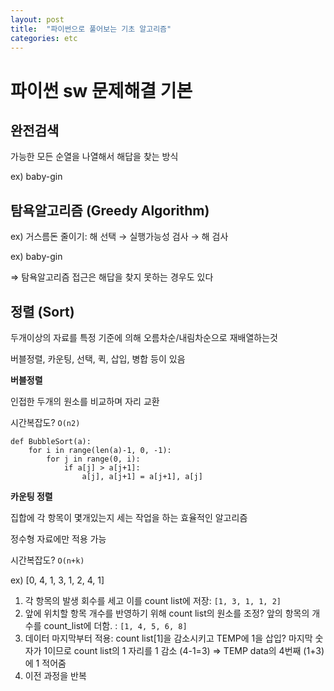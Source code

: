```yaml
---
layout: post
title:  "파이썬으로 풀어보는 기초 알고리즘"
categories: etc
---
```


# 파이썬 sw 문제해결 기본

## 완전검색

가능한 모든 순열을 나열해서 해답을 찾는 방식

ex) baby-gin

## 탐욕알고리즘 (Greedy Algorithm)

ex) 거스름돈 줄이기: 해 선택 → 실행가능성 검사 → 해 검사

ex) baby-gin

⇒ 탐욕알고리즘 접근은 해답을 찾지 못하는 경우도 있다

## 정렬 (Sort)

두개이상의 자료를 특정 기준에 의해 오름차순/내림차순으로 재배열하는것

버블정렬, 카운팅, 선택, 퀵, 삽입, 병합 등이 있음

**버블정렬**

인접한 두개의 원소를 비교하며 자리 교환

시간복잡도? `O(n2)`

```
def BubbleSort(a):
	for i in range(len(a)-1, 0, -1):
		for j in range(0, i):
			if a[j] > a[j+1]:
				a[j], a[j+1] = a[j+1], a[j]
```

**카운팅 정렬**

집합에 각 항목이 몇개있는지 세는 작업을 하는 효율적인 알고리즘

정수형 자료에만 적용 가능

시간복잡도? `O(n+k)`

ex) [0, 4, 1, 3, 1, 2, 4, 1]

1. 각 항목의 발생 회수를 세고 이를 count list에 저장: `[1, 3, 1, 1, 2]`
2. 앞에 위치할 항목 개수를 반영하기 위해 count list의 원소를 조정? 앞의 항목의 개수를 count_list에 더함. : `[1, 4, 5, 6, 8]`
3. 데이터 마지막부터 적용: count list[1]을 감소시키고 TEMP에 1을 삽입? 마지막 숫자가 1이므로 count list의 1 자리를 1 감소 (4-1=3) ⇒ TEMP data의 4번째 (1+3)에 1 적어줌
4. 이전 과정을 반복
